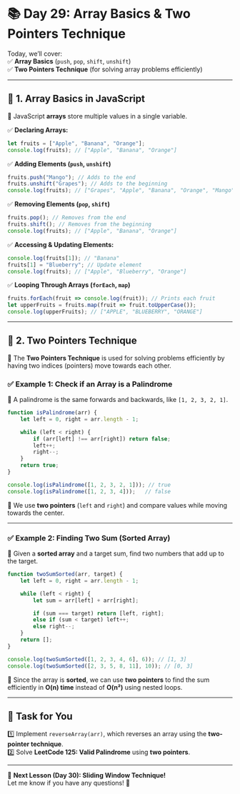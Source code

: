 # **📚 Day 29: Array Basics & Two Pointers Technique**  

Today, we’ll cover:  
✅ **Array Basics** (`push`, `pop`, `shift`, `unshift`)  
✅ **Two Pointers Technique** (for solving array problems efficiently)  

---

## **🔹 1. Array Basics in JavaScript**  

📌 JavaScript **arrays** store multiple values in a single variable.  

✅ **Declaring Arrays:**  
```js
let fruits = ["Apple", "Banana", "Orange"];
console.log(fruits); // ["Apple", "Banana", "Orange"]
```

✅ **Adding Elements (`push`, `unshift`)**  
```js
fruits.push("Mango"); // Adds to the end
fruits.unshift("Grapes"); // Adds to the beginning
console.log(fruits); // ["Grapes", "Apple", "Banana", "Orange", "Mango"]
```

✅ **Removing Elements (`pop`, `shift`)**  
```js
fruits.pop(); // Removes from the end
fruits.shift(); // Removes from the beginning
console.log(fruits); // ["Apple", "Banana", "Orange"]
```

✅ **Accessing & Updating Elements:**  
```js
console.log(fruits[1]); // "Banana"
fruits[1] = "Blueberry"; // Update element
console.log(fruits); // ["Apple", "Blueberry", "Orange"]
```

✅ **Looping Through Arrays (`forEach`, `map`)**  
```js
fruits.forEach(fruit => console.log(fruit)); // Prints each fruit
let upperFruits = fruits.map(fruit => fruit.toUpperCase());
console.log(upperFruits); // ["APPLE", "BLUEBERRY", "ORANGE"]
```

---

## **🔹 2. Two Pointers Technique**  

📌 The **Two Pointers Technique** is used for solving problems efficiently by having two indices (pointers) move towards each other.  

### **✅ Example 1: Check if an Array is a Palindrome**  
📌 A palindrome is the same forwards and backwards, like `[1, 2, 3, 2, 1]`.  

```js
function isPalindrome(arr) {
    let left = 0, right = arr.length - 1;

    while (left < right) {
        if (arr[left] !== arr[right]) return false;
        left++;
        right--;
    }
    return true;
}

console.log(isPalindrome([1, 2, 3, 2, 1])); // true
console.log(isPalindrome([1, 2, 3, 4]));   // false
```
🔹 We use **two pointers** (`left` and `right`) and compare values while moving towards the center.  

---

### **✅ Example 2: Finding Two Sum (Sorted Array)**  
📌 Given a **sorted array** and a target sum, find two numbers that add up to the target.  

```js
function twoSumSorted(arr, target) {
    let left = 0, right = arr.length - 1;

    while (left < right) {
        let sum = arr[left] + arr[right];

        if (sum === target) return [left, right];
        else if (sum < target) left++;
        else right--;
    }
    return [];
}

console.log(twoSumSorted([1, 2, 3, 4, 6], 6)); // [1, 3]
console.log(twoSumSorted([2, 3, 5, 8, 11], 10)); // [0, 3]
```
🔹 Since the array is **sorted**, we can use **two pointers** to find the sum efficiently in **O(n) time** instead of **O(n²)** using nested loops.  

---

## **📝 Task for You**  
1️⃣ Implement `reverseArray(arr)`, which reverses an array using the **two-pointer technique**.  
2️⃣ Solve **LeetCode 125: Valid Palindrome** using **two pointers**.  

---

🎯 **Next Lesson (Day 30): Sliding Window Technique!**  
Let me know if you have any questions! 🚀